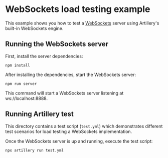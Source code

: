 # WebSockets load testing example

This example shows you how to test a [WebSockets](https://developer.mozilla.org/en-US/docs/Web/API/WebSockets_API) server using Artillery's built-in WebSockets engine.

## Running the WebSockets server

First, install the server dependencies:

```
npm install
```

After installing the dependencies, start the WebSockets server:

```
npm run server
```

This command will start a WebSockets server listening at ws://localhost:8888.

## Running Artillery test

This directory contains a test script (`test.yml`) which demonstrates different test scenarios for load testing a WebSockets implementation.

Once the WebSockets server is up and running, execute the test script:

```
npx artillery run test.yml
```
